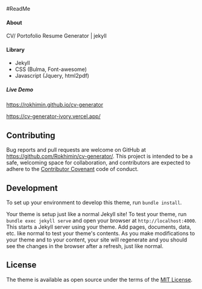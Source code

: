 
#ReadMe

#### About
CV/ Portofolio Resume Generator | jekyll

#### Library
- Jekyll
- CSS (Bulma, Font-awesome)
- Javascript (Jquery, html2pdf)
  
##### Live Demo 
https://rokhimin.github.io/cv-generator

https://cv-generator-ivory.vercel.app/

## Contributing

Bug reports and pull requests are welcome on GitHub at https://github.com/Rokhimin/cv-generator/. This project is intended to be a safe, welcoming space for collaboration, and contributors are expected to adhere to the [Contributor Covenant](https://www.contributor-covenant.org/) code of conduct.

## Development

To set up your environment to develop this theme, run `bundle install`.

Your theme is setup just like a normal Jekyll site! To test your theme, run `bundle exec jekyll serve` and open your browser at `http://localhost:4000`. This starts a Jekyll server using your theme. Add pages, documents, data, etc. like normal to test your theme's contents. As you make modifications to your theme and to your content, your site will regenerate and you should see the changes in the browser after a refresh, just like normal.

## License

The theme is available as open source under the terms of the [MIT License](https://opensource.org/licenses/MIT).
